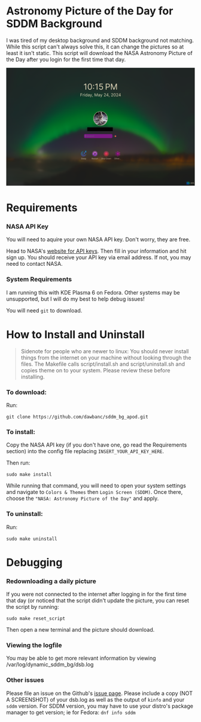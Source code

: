 # Astronomy Picture of the Day for SDDM Background

I was tired of my desktop background and SDDM background not matching. While this script can't always solve this, it can change the pictures so at least it isn't static. This script will download the NASA Astronomy Picture of the Day after you login for the first time that day. 

![Screenshot of what the SDDM theme looks like.](/theme/preview.png)

# Requirements

### NASA API Key
You will need to aquire your own NASA API key. Don't worry, they are free. 

Head to NASA's [website for API keys](https://api.nasa.gov/). Then fill in your information and hit sign up. You should receive your API key via email address. If not, you may need to contact NASA.

### System Requirements
I am running this with KDE Plasma 6 on Fedora. Other systems may be unsupported, but I will do my best to help debug issues!

You will need `git` to download.

# How to Install and Uninstall

> Sidenote for people who are newer to linux:
> You should never install things from the internet on your machine without looking through the files. The Makefile calls script/install.sh and script/uninstall.sh and copies theme on to your system. Please review these before installing.

### To download:
Run:
```
git clone https://github.com/dawbanc/sddm_bg_apod.git
```

### To install:
Copy the NASA API key (if you don't have one, go read the Requirements section) into the config file replacing `INSERT_YOUR_API_KEY_HERE`.

Then run:
```
sudo make install
```
While running that command, you will need to open your system settings and navigate to `Colors & Themes` then `Login Screen (SDDM)`. Once there, choose the `"NASA: Astronomy Picture of the Day"` and apply.

### To uninstall:
Run: 
```
sudo make uninstall
```


# Debugging

### Redownloading a daily picture
If you were not connected to the internet after logging in for the first time that day (or noticed that the script didn't update the picture, you can reset the script by running:
```
sudo make reset_script
```
Then open a new terminal and the picture should download.

### Viewing the logfile
You may be able to get more relevant information by viewing /var/log/dynamic_sddm_bg/dsb.log

### Other issues
Please file an issue on the Github's [issue page](https://github.com/dawbanc/sddm_bg_apod/issues).
Please include a copy (NOT A SCREENSHOT) of your dsb.log as well as the output of `kinfo` and your `sddm` version.
For SDDM version, you may have to use your distro's package manager to get version; ie for Fedora: `dnf info sddm`
